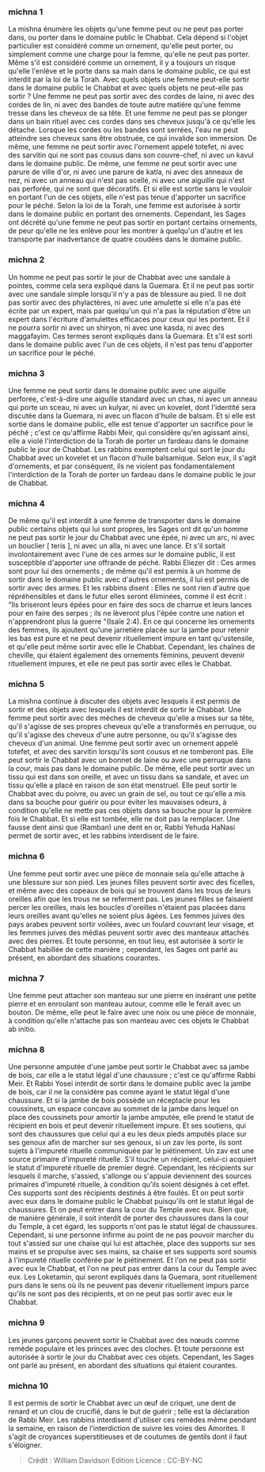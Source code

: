 
### michna 1
La mishna énumère les objets qu'une femme peut ou ne peut pas porter dans, ou porter dans le domaine public le Chabbat. Cela dépend si l'objet particulier est considéré comme un ornement, qu'elle peut porter, ou simplement comme une charge pour la femme, qu'elle ne peut pas porter. Même s'il est considéré comme un ornement, il y a toujours un risque qu'elle l'enlève et le porte dans sa main dans le domaine public, ce qui est interdit par la loi de la Torah. Avec quels objets une femme peut-elle sortir dans le domaine public le Chabbat et avec quels objets ne peut-elle pas sortir ? Une femme ne peut pas sortir avec des cordes de laine, ni avec des cordes de lin, ni avec des bandes de toute autre matière qu'une femme tresse dans les cheveux de sa tête. Et une femme ne peut pas se plonger dans un bain rituel avec ces cordes dans ses cheveux jusqu'à ce qu'elle les détache. Lorsque les cordes ou les bandes sont serrées, l'eau ne peut atteindre ses cheveux sans être obstruée, ce qui invalide son immersion. De même, une femme ne peut sortir avec l'ornement appelé totefet, ni avec des sarvitin qui ne sont pas cousus dans son couvre-chef, ni avec un kavul dans le domaine public. De même, une femme ne peut sortir avec une parure de ville d'or, ni avec une parure de katla, ni avec des anneaux de nez, ni avec un anneau qui n'est pas scellé, ni avec une aiguille qui n'est pas perforée, qui ne sont que décoratifs. Et si elle est sortie sans le vouloir en portant l'un de ces objets, elle n'est pas tenue d'apporter un sacrifice pour le péché. Selon la loi de la Torah, une femme est autorisée à sortir dans le domaine public en portant des ornements. Cependant, les Sages ont décrété qu'une femme ne peut pas sortir en portant certains ornements, de peur qu'elle ne les enlève pour les montrer à quelqu'un d'autre et les transporte par inadvertance de quatre coudées dans le domaine public.

### michna 2
Un homme ne peut pas sortir le jour de Chabbat avec une sandale à pointes, comme cela sera expliqué dans la Guemara. Et il ne peut pas sortir avec une sandale simple lorsqu'il n'y a pas de blessure au pied. Il ne doit pas sortir avec des phylactères, ni avec une amulette si elle n'a pas été écrite par un expert, mais par quelqu'un qui n'a pas la réputation d'être un expert dans l'écriture d'amulettes efficaces pour ceux qui les portent. Et il ne pourra sortir ni avec un shiryon, ni avec une kasda, ni avec des maggafayim. Ces termes seront expliqués dans la Guemara. Et s'il est sorti dans le domaine public avec l'un de ces objets, il n'est pas tenu d'apporter un sacrifice pour le péché.

### michna 3
Une femme ne peut sortir dans le domaine public avec une aiguille perforée, c'est-à-dire une aiguille standard avec un chas, ni avec un anneau qui porte un sceau, ni avec un kulyar, ni avec un kovelet, dont l'identité sera discutée dans la Guemara, ni avec un flacon d'huile de balsam. Et si elle est sortie dans le domaine public, elle est tenue d'apporter un sacrifice pour le péché ; c'est ce qu'affirme Rabbi Meir, qui considère qu'en agissant ainsi, elle a violé l'interdiction de la Torah de porter un fardeau dans le domaine public le jour de Chabbat. Les rabbins exemptent celui qui sort le jour du Chabbat avec un kovelet et un flacon d'huile balsamique. Selon eux, il s'agit d'ornements, et par conséquent, ils ne violent pas fondamentalement l'interdiction de la Torah de porter un fardeau dans le domaine public le jour de Chabbat.

### michna 4
De même qu'il est interdit à une femme de transporter dans le domaine public certains objets qui lui sont propres, les Sages ont dit qu'un homme ne peut pas sortir le jour du Chabbat avec une épée, ni avec un arc, ni avec un bouclier [ teris ], ni avec un alla, ni avec une lance. Et s'il sortait involontairement avec l'une de ces armes sur le domaine public, il est susceptible d'apporter une offrande de péché. Rabbi Eliezer dit : Ces armes sont pour lui des ornements ; de même qu'il est permis à un homme de sortir dans le domaine public avec d'autres ornements, il lui est permis de sortir avec des armes. Et les rabbins disent : Elles ne sont rien d'autre que répréhensibles et dans le futur elles seront éliminées, comme il est écrit : "Ils briseront leurs épées pour en faire des socs de charrue et leurs lances pour en faire des serpes ; ils ne lèveront plus l'épée contre une nation et n'apprendront plus la guerre "(Isaïe 2:4). En ce qui concerne les ornements des femmes, ils ajoutent qu'une jarretière placée sur la jambe pour retenir les bas est pure et ne peut devenir rituellement impure en tant qu'ustensile, et qu'elle peut même sortir avec elle le Chabbat. Cependant, les chaînes de cheville, qui étaient également des ornements féminins, peuvent devenir rituellement impures, et elle ne peut pas sortir avec elles le Chabbat.

### michna 5
La mishna continue à discuter des objets avec lesquels il est permis de sortir et des objets avec lesquels il est interdit de sortir le Chabbat. Une femme peut sortir avec des mèches de cheveux qu'elle a mises sur sa tête, qu'il s'agisse de ses propres cheveux qu'elle a transformés en perruque, ou qu'il s'agisse des cheveux d'une autre personne, ou qu'il s'agisse des cheveux d'un animal. Une femme peut sortir avec un ornement appelé totefet, et avec des sarvitin lorsqu'ils sont cousus et ne tomberont pas. Elle peut sortir le Chabbat avec un bonnet de laine ou avec une perruque dans la cour, mais pas dans le domaine public. De même, elle peut sortir avec un tissu qui est dans son oreille, et avec un tissu dans sa sandale, et avec un tissu qu'elle a placé en raison de son état menstruel. Elle peut sortir le Chabbat avec du poivre, ou avec un grain de sel, ou tout ce qu'elle a mis dans sa bouche pour guérir ou pour éviter les mauvaises odeurs, à condition qu'elle ne mette pas ces objets dans sa bouche pour la première fois le Chabbat. Et si elle est tombée, elle ne doit pas la remplacer. Une fausse dent ainsi que (Ramban) une dent en or, Rabbi Yehuda HaNasi permet de sortir avec, et les rabbins interdisent de le faire.

### michna 6
Une femme peut sortir avec une pièce de monnaie sela qu'elle attache à une blessure sur son pied. Les jeunes filles peuvent sortir avec des ficelles, et même avec des copeaux de bois qui se trouvent dans les trous de leurs oreilles afin que les trous ne se referment pas. Les jeunes filles se faisaient percer les oreilles, mais les boucles d'oreilles n'étaient pas placées dans leurs oreilles avant qu'elles ne soient plus âgées. Les femmes juives des pays arabes peuvent sortir voilées, avec un foulard couvrant leur visage, et les femmes juives des médias peuvent sortir avec des manteaux attachés avec des pierres. Et toute personne, en tout lieu, est autorisée à sortir le Chabbat habillée de cette manière ; cependant, les Sages ont parlé au présent, en abordant des situations courantes.

### michna 7
Une femme peut attacher son manteau sur une pierre en insérant une petite pierre et en enroulant son manteau autour, comme elle le ferait avec un bouton. De même, elle peut le faire avec une noix ou une pièce de monnaie, à condition qu'elle n'attache pas son manteau avec ces objets le Chabbat ab initio.

### michna 8
Une personne amputée d'une jambe peut sortir le Chabbat avec sa jambe de bois, car elle a le statut légal d'une chaussure ; c'est ce qu'affirme Rabbi Meir. Et Rabbi Yosei interdit de sortir dans le domaine public avec la jambe de bois, car il ne la considère pas comme ayant le statut légal d'une chaussure. Et si la jambe de bois possède un réceptacle pour les coussinets, un espace concave au sommet de la jambe dans lequel on place des coussinets pour amortir la jambe amputée, elle prend le statut de récipient en bois et peut devenir rituellement impure. Et ses soutiens, qui sont des chaussures que celui qui a eu les deux pieds amputés place sur ses genoux afin de marcher sur ses genoux, si un zav les porte, ils sont sujets à l'impureté rituelle communiquée par le piétinement. Un zav est une source primaire d'impureté rituelle. S'il touche un récipient, celui-ci acquiert le statut d'impureté rituelle de premier degré. Cependant, les récipients sur lesquels il marche, s'assied, s'allonge ou s'appuie deviennent des sources primaires d'impureté rituelle, à condition qu'ils soient désignés à cet effet. Ces supports sont des récipients destinés à être foulés. Et on peut sortir avec eux dans le domaine public le Chabbat puisqu'ils ont le statut légal de chaussures. Et on peut entrer dans la cour du Temple avec eux. Bien que, de manière générale, il soit interdit de porter des chaussures dans la cour du Temple, à cet égard, les supports n'ont pas le statut légal de chaussures. Cependant, si une personne infirme au point de ne pas pouvoir marcher du tout s'assied sur une chaise qui lui est attachée, place des supports sur ses mains et se propulse avec ses mains, sa chaise et ses supports sont soumis à l'impureté rituelle conférée par le piétinement. Et l'on ne peut pas sortir avec eux le Chabbat, et l'on ne peut pas entrer dans la cour du Temple avec eux. Les Loketamin, qui seront expliqués dans la Guemara, sont rituellement purs dans le sens où ils ne peuvent pas devenir rituellement impurs parce qu'ils ne sont pas des récipients, et on ne peut pas sortir avec eux le Chabbat.

### michna 9
Les jeunes garçons peuvent sortir le Chabbat avec des nœuds comme remède populaire et les princes avec des cloches. Et toute personne est autorisée à sortir le jour du Chabbat avec ces objets. Cependant, les Sages ont parlé au présent, en abordant des situations qui étaient courantes.

### michna 10
Il est permis de sortir le Chabbat avec un œuf de criquet, une dent de renard et un clou de crucifié, dans le but de guérir ; telle est la déclaration de Rabbi Meir. Les rabbins interdisent d'utiliser ces remèdes même pendant la semaine, en raison de l'interdiction de suivre les voies des Amorites. Il s'agit de croyances superstitieuses et de coutumes de gentils dont il faut s'éloigner.

>Crédit : William Davidson Edition
>Licence : CC-BY-NC